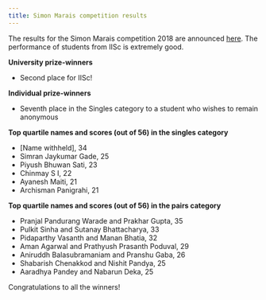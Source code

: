```yaml
---
title: Simon Marais competition results
---
```


The results for the Simon Marais competition 2018 are announced <a href="https://www.simonmarais.org/20182.html">here</a>. The performance of students from IISc is extremely good.

**University prize-winners**

* Second place for IISc!

**Individual prize-winners**

* Seventh place in the Singles category to a student who wishes to remain anonymous

**Top quartile names and scores (out of 56) in the singles category**

* [Name withheld], 34
* Simran Jaykumar Gade,	25
* Piyush Bhuwan Sati,	23
* Chinmay	S I, 22
* Ayanesh	Maiti, 21
* Archisman	Panigrahi, 21


**Top quartile names and scores (out of 56) in the pairs category**

* Pranjal Pandurang Warade and Prakhar Gupta,	35
* Pulkit Sinha and Sutanay Bhattacharya, 33
* Pidaparthy Vasanth and	Manan Bhatia,	32
* Aman Agarwal and Prathyush Prasanth Poduval, 29
* Aniruddh Balasubramaniam and Pranshu Gaba, 26
* Shabarish Chenakkod and	Nishit Pandya, 25
* Aaradhya Pandey and	Nabarun Deka,	25

Congratulations to all the winners!
